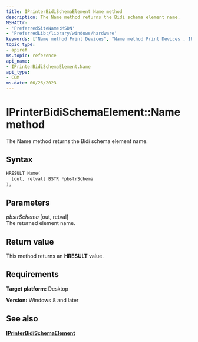 ```yaml
---
title: IPrinterBidiSchemaElement Name method
description: The Name method returns the Bidi schema element name.
MSHAttr:
- 'PreferredSiteName:MSDN'
- 'PreferredLib:/library/windows/hardware'
keywords: ["Name method Print Devices", "Name method Print Devices , IPrinterBidiSchemaElement interface", "IPrinterBidiSchemaElement interface Print Devices , Name method"]
topic_type:
- apiref
ms.topic: reference
api_name:
- IPrinterBidiSchemaElement.Name
api_type:
- COM
ms.date: 06/26/2023
---
```


# IPrinterBidiSchemaElement::Name method

The Name method returns the Bidi schema element name.

## Syntax

```cpp
HRESULT Name(
  [out, retval] BSTR *pbstrSchema
);
```

## Parameters

*pbstrSchema* \[out, retval\]  
The returned element name.

## Return value

This method returns an **HRESULT** value.

## Requirements

**Target platform:** Desktop

**Version:** Windows 8 and later

## See also

[**IPrinterBidiSchemaElement**](iprinterbidischemaelement-interface.md)
